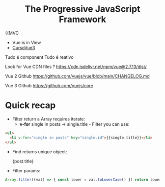 <h1 align="center">The Progressive JavaScript Framework</h1>



{{MVC 
  - Vue is in View
- [CursoVue3](https://github.com/tiagomatosweb/curso-gratuito-vue3)

Tudo é component
Tudo é reativo

Look for Vue CDN files ?
https://cdn.jsdelivr.net/npm/vue@2.7.13/dist/

Vue 2 Github https://github.com/vuejs/vue/blob/main/CHANGELOG.md

Vue 3 Github https://github.com/vuejs/core


# Quick recap

- Filter return a Array requires iterate:
  - **v-for** single in posts => single.title - Filter you can use:

```html
<ul>
  <li v-for="single in posts" key="single.id">{{single.title}}</li>
</ul>
```

- Find returns unique object: <p>{post.title}</p>

- Filter params:

```js
Array.filter((val) => { const lower = val.toLowerCase() }) return lower.includes(input.value)
```
